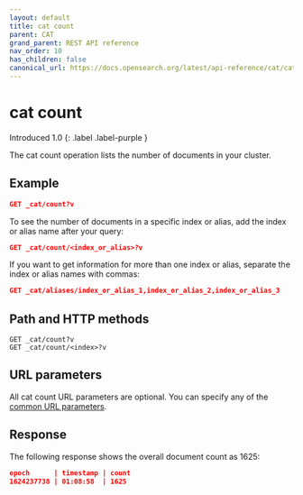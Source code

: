 ```yaml
---
layout: default
title: cat count
parent: CAT
grand_parent: REST API reference
nav_order: 10
has_children: false
canonical_url: https://docs.opensearch.org/latest/api-reference/cat/cat-count/
---
```


# cat count
Introduced 1.0
{: .label .label-purple }

The cat count operation lists the number of documents in your cluster.

## Example

```json
GET _cat/count?v
```

To see the number of documents in a specific index or alias, add the index or alias name after your query:

```json
GET _cat/count/<index_or_alias>?v
```

If you want to get information for more than one index or alias, separate the index or alias names with commas:

```json
GET _cat/aliases/index_or_alias_1,index_or_alias_2,index_or_alias_3
```

## Path and HTTP methods

```
GET _cat/count?v
GET _cat/count/<index>?v
```

## URL parameters

All cat count URL parameters are optional. You can specify any of the [common URL parameters]({{site.url}}{{site.baseurl}}/opensearch/rest-api/cat/index#common-url-parameters).


## Response

The following response shows the overall document count as 1625:

```json
epoch      | timestamp | count
1624237738 | 01:08:58  | 1625
```
